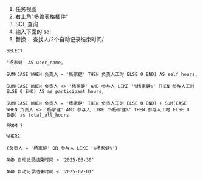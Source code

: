 

1. 任务视图
2. 右上角"多维表格插件"
3. SQL 查询
4. 输入下面的 sql
5. 替换： 查找人/2个自动记录结束时间/
```
SELECT

'杨家健' AS user_name,

SUM(CASE WHEN 负责人 = '杨家健' THEN 负责人工时 ELSE 0 END) AS self_hours,

SUM(CASE WHEN 负责人 <> '杨家健' AND 参与人 LIKE '%杨家健%' THEN 参与人工时 ELSE 0 END) AS as_participant_hours,

SUM(CASE WHEN 负责人 = '杨家健' THEN 负责人工时 ELSE 0 END) + SUM(CASE WHEN 负责人 <> '杨家健' AND 参与人 LIKE '%杨家健%' THEN 参与人工时 ELSE 0 END) as total_all_hours

FROM ?

WHERE

(负责人 = '杨家健' OR 参与人 LIKE '%杨家健%')

AND 自动记录结束时间 > '2025-03-30'

AND 自动记录结束时间 < '2025-07-01'
```
